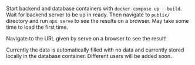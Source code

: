 Start backend and database containers with `docker-compose up --build`. Wait for backend server to be up in ready.
Then navigate to `public/` directory and run `npx serve` to see the results on a browser. May take some time to load the first time.

Navigate to the URL given by serve on a browser to see the result!

Currently the data is automatically filled with no data and currently stored locally in the database container. Different users will be added soon.